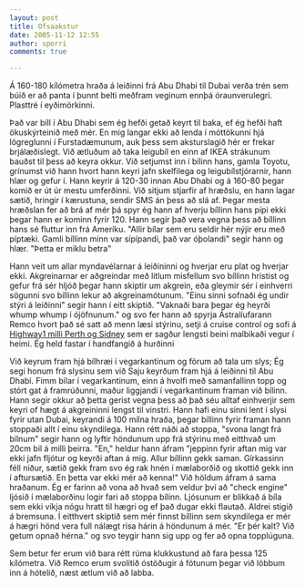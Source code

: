 ```yaml
---
layout: post
title: Ofsaakstur
date: 2005-11-12 12:55
author: sporri
comments: true

---
```

Á 160-180 kílómetra hraða á leiðinni frá Abu Dhabi til Dubai verða trén sem búið er að panta í þunnt belti meðfram veginum ennþá óraunverulegri. Plasttré í eyðimörkinni.

Það var bíll í Abu Dhabi sem ég hefði getað keyrt til baka, ef ég hefði haft ökuskýrteinið með mér. En mig langar ekki að lenda í móttökunni hjá lögreglunni í Furstadæmunum, auk þess sem aksturslagið hér er frekar brjálæðislegt. Við ætluðum að taka leigubíl en einn af IKEA strákunum bauðst til þess að keyra okkur. Við setjumst inn í bílinn hans, gamla Toyotu, grínumst við hann hvort hann keyri jafn skelfilega og leigubílstjórarnir, hann hlær og gefur í. Hann keyrir á 120-30 innan Abu Dhabi og á 160-80 þegar komið er út úr mestu umferðinni. Við sitjum stjarfir af hræðslu, en hann lagar sætið, hringir í kærustuna, sendir SMS án þess að slá af. Þegar mesta hræðslan fer að brá af mér þá spyr ég hann af hverju bíllinn hans pípi ekki þegar hann er kominn fyrir 120. Hann segir það vera vegna þess að bíllinn hans sé fluttur inn frá Ameríku. "Allir bílar sem eru seldir hér nýjir eru með píptæki. Gamli bíllinn minn var sípípandi, það var óþolandi" segir hann og hlær. "Þetta er miklu betra"

Hann veit um allar myndavélarnar á leiðininni og hverjar eru plat og hverjar ekki. Akgreinarnar er aðgreindar með litlum misfellum svo bíllinn hristist og gefur frá sér hljóð þegar hann skiptir um akgrein, eða gleymir sér í einhverri sögunni svo bíllinn lekur að akgreinamótunum. "Einu sinni sofnaði ég undir stýri á leiðinni" segir hann í eitt skiptið. "Vaknaði bara þegar ég heyrði whump whump í ójöfnunum." og svo fer hann að spyrja Ástralíufarann Remco hvort það sé satt að menn læsi stýrinu, setji á cruise control og sofi á <a href="http://perljam.net/google-satellite-maps/id/5741/Australia/Western_Australia/Balladonia/Highway_1__longest_straight_road">Highway1 milli Perth og Sidney</a> sem er sagður lengsti beini malbikaði vegur í heimi. Ég held fastar í handfangið á hurðinni

Við keyrum fram hjá bílhræi í vegarkantinum og förum að tala um slys; Ég segi honum frá slysinu sem við Saju keyrðum fram hjá á leiðinni til Abu Dhabi. Fimm bílar í vegarkantinum, einn á hvolfi með samanfallinn topp og stórt gat á framrúðunni, maður liggjandi í vegarkantinum framan við bílinn. Hann segir okkur að þetta gerist vegna þess að það séu alltaf einhverjir sem keyri of hægt á akgreininni lengst til vinstri. Hann hafi einu sinni lent í slysi fyrir utan Dubai, keyrandi á 100 mílna hraða, þegar bíllinn fyrir framan hann stoppaði allt í einu skyndilega. Hann rétt náði að stoppa, "svona langt frá bílnum" segir hann og lyftir höndunum upp frá stýrinu með eitthvað um 20cm bil á milli þeirra. "En," heldur hann áfram "jeppinn fyrir aftan mig var ekki jafn fljótur og keyrði aftan á mig. Allur bíllinn gekk saman. Gírkassinn féll niður, sætið gekk fram svo ég rak hnén í mælaborðið og skottið gekk inn í aftursætið. En þetta var ekki mér að kenna!" Við höldum áfram á sama hraðanum. Ég er farinn að vona að hvað sem veldur því að "check engine" ljósið í mælaborðinu logir fari að stoppa bílinn. Ljósunum er blikkað á bíla sem ekki víkja nógu hratt til hægri og ef það dugar ekki flautað. Aldrei stigið á bremsuna. Í eitthvert skiptið sem mér finnst bíllinn sem skyndilega er mér á hægri hönd vera full nálægt rísa hárin á höndunum á mér. "Er þér kalt? Við getum opnað hérna." og svo teygir hann sig upp og fer að opna topplúguna.

Sem betur fer erum við bara rétt rúma klukkustund að fara þessa 125 kílómetra. Við Remco erum svolítið óstöðugir á fótunum þegar við löbbum inn á hótelið, næst ætlum við að labba.
